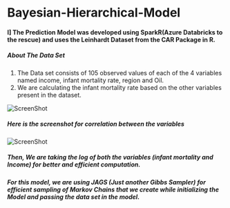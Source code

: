 # Bayesian-Hierarchical-Model
#### I] The Prediction Model was developed using SparkR(Azure Databricks to the rescue) and uses the Leinhardt Dataset from the CAR Package in R.

##### About The Data Set

1. The Data set consists of 105 observed values of each of the 4 variables named income, infant mortality rate, region and Oil.
2. We are calculating the infant mortality rate based on the other variables present in the dataset.

![ScreenShot](https://raw.github.com/uttasarga9067/Bayesian-Hierarchical-Model/screenshots/1.PNG)

##### Here is the screenshot for correlation between the variables
![ScreenShot](https://raw.github.com/uttasarga9067/Bayesian-Hierarchical-Model/screenshots-1/2.png)

##### Then, We are taking the log of both the variables (infant mortality and Income) for better and efficient computation.
##### For this model, we are using JAGS (Just another Gibbs Sampler) for efficient sampling of Markov Chains that we create while initializing the Model and passing the data set in the model.
